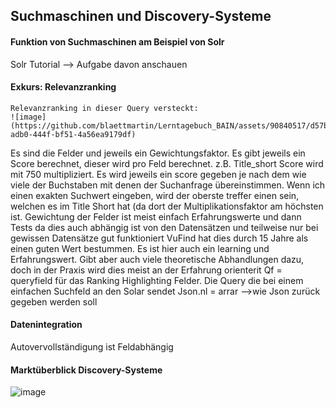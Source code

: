 ## Suchmaschinen und Discovery-Systeme
#### Funktion von Suchmaschinen am Beispiel von Solr
Solr Tutorial --> Aufgabe davon anschauen 

#### Exkurs: Relevanzranking
	Relevanzranking in dieser Query versteckt:
	![image](https://github.com/blaettmartin/Lerntagebuch_BAIN/assets/90840517/d57bf5c8-adb0-444f-bf51-4a56ea9179df)
  
  Es sind die Felder und jeweils ein Gewichtungsfaktor. Es gibt jeweils ein Score berechnet, dieser wird pro Feld berechnet. z.B.  Title_short Score wird mit 750 multipliziert. Es wird jeweils ein score gegeben je nach dem wie viele der Buchstaben mit denen der Suchanfrage übereinstimmen. 
  Wenn ich einen exakten Suchwert eingeben, wird der oberste treffer einen sein, welchen es im Title Short hat (da dort der Multiplikationsfaktor am höchsten ist. Gewichtung der Felder ist meist einfach Erfahrungswerte und dann Tests da dies auch abhängig ist von den Datensätzen und teilweise nur bei gewissen Datensätze gut funktioniert
	VuFind hat dies durch 15 Jahre als einen guten Wert bestummen. Es ist hier auch ein learning und Erfahrungswert. Gibt aber auch viele theoretische Abhandlungen dazu, doch in der Praxis wird dies meist an der Erfahrung orienterit
	Qf = queryfield für das Ranking
	Highlighting Felder. Die Query die bei einem einfachen Suchfeld an den Solar sendet
	Json.nl = arrar -->wie Json zurück gegeben werden soll

#### Datenintegration
Autovervollständigung ist Feldabhängig


  
#### Marktüberblick Discovery-Systeme
	

![image](https://github.com/blaettmartin/Lerntagebuch_BAIN/assets/90840517/65248101-9d16-4d65-8e1d-50d3a1eefa03)
